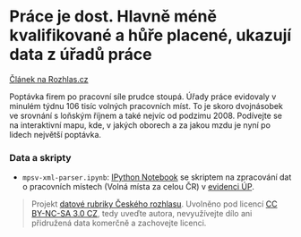 # Práce je dost. Hlavně méně kvalifikované a hůře placené, ukazují data z úřadů práce

[Článek na Rozhlas.cz](http://www.rozhlas.cz/zpravy/data/_zprava/prace-je-dost-hlavne-mene-kvalifikovane-a-hure-placene-ukazuji-data-z-uradu-prace--1544908)

Poptávka firem po pracovní síle prudce stoupá. Úřady práce evidovaly v minulém týdnu 106 tisíc volných pracovních míst. To je skoro dvojnásobek ve srovnání s loňským říjnem a také nejvíc od podzimu 2008. Podívejte se na interaktivní mapu, kde, v jakých oborech a za jakou mzdu je nyní po lidech největší poptávka.

### Data a skripty

* `mpsv-xml-parser.ipynb`: [IPython Notebook](http://ipython.org/notebook.html) se skriptem na zpracování dat o pracovních místech (Volná místa za celou ČR) v [evidenci ÚP](https://portal.mpsv.cz/sz/download).

> Projekt [datové rubriky Českého rozhlasu](http://www.rozhlas.cz/zpravy/data/). Uvolněno pod licencí [CC BY-NC-SA 3.0 CZ](http://creativecommons.org/licenses/by-nc-sa/3.0/cz/), tedy uveďte autora, nevyužívejte dílo ani přidružená data komerčně a zachovejte licenci.